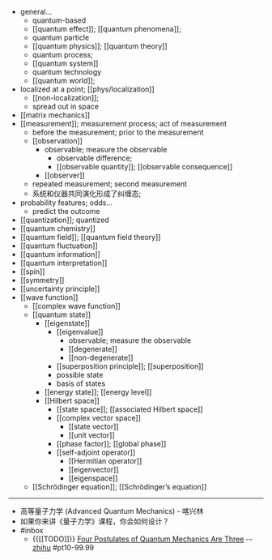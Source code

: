- general...
    - quantum-based
    - [[quantum effect]]; [[quantum phenomena]];
    - quantum particle
    - [[quantum physics]]; [[quantum theory]]
    - quantum process;
    - [[quantum system]]
    - quantum technology
    - [[quantum world]];
- localized at a point; [[phys/localization]]
    - [[non-localization]];
    - spread out in space
- [[matrix mechanics]]
- [[measurement]]; measurement process; act of measurement
    - before the measurement; prior to the measurement
    - [[observation]]
        - observable; measure the observable
            - observable difference;
            - [[observable quantity]]; [[observable consequence]]
        - [[observer]]
    - repeated measurement; second measurement
    - 系统和仪器共同演化形成了纠缠态;
- probability features; odds...
    - predict the outcome
- [[quantization]]; quantized
- [[quantum chemistry]]
- [[quantum field]]; [[quantum field theory]]
- [[quantum fluctuation]]
- [[quantum information]]
- [[quantum interpretation]]
- [[spin]]
- [[symmetry]]
- [[uncertainty principle]]
- [[wave function]]
    - [[complex wave function]]
    - [[quantum state]]
        - [[eigenstate]]
            - [[eigenvalue]]
                - observable; measure the observable
                - [[degenerate]]
                - [[non-degenerate]]
            - [[superposition principle]]; [[superposition]]
            - possible state
            - basis of states
        - [[energy state]]; [[energy level]]
        - [[Hilbert space]]
            - [[state space]]; [[associated Hilbert space]]
            - [[complex vector space]]
                - [[state vector]]
                - [[unit vector]]
            - [[phase factor]]; [[global phase]]
            - [[self-adjoint operator]]
                - [[Hermitian operator]]
                - [[eigenvector]]
                - [[eigenspace]]
    - [[Schrödinger equation]]; [[Schrödinger’s equation]]
- ---
- 高等量子力学 (Advanced Quantum Mechanics) - 喀兴林
- 如果你来讲《量子力学》课程，你会如何设计？
- #inbox
    - {{[[TODO]]}} [Four Postulates of Quantum Mechanics Are Three](https://link.zhihu.com/?target=https%3A//journals.aps.org/prl/abstract/10.1103/PhysRevLett.126.110402) -- [zhihu](https://www.zhihu.com/question/451908940) #pt10-99.99
